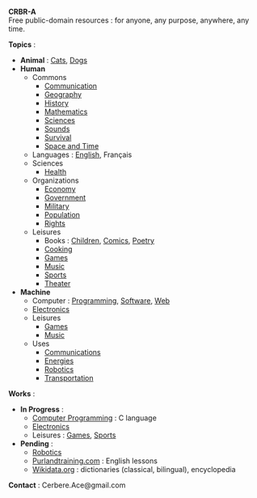 **CRBR-A**  
Free public-domain resources : for anyone, any purpose, anywhere, any time.  

**Topics** :  
+ **Animal** :
  [Cats](https://github.com/CRBR-A/AnimalCats),
  [Dogs](https://github.com/CRBR-A/AnimalDogs)  
+ **Human**  
  + Commons  
    - [Communication](https://github.com/CRBR-A/HumanCommonsCommunication)
    - [Geography](https://github.com/CRBR-A/HumanCommonsGeography)   
    - [History](https://github.com/CRBR-A/HumanCommonsHistory)   
    - [Mathematics](https://github.com/CRBR-A/HumanCommonsMathematics)  
    - [Sciences](https://github.com/CRBR-A/HumanCommonsSciences)  
    - [Sounds](https://github.com/CRBR-A/HumanCommonsSounds)  
    - [Survival](https://github.com/CRBR-A/HumanCommonsSurvival)  
    - [Space and Time](https://github.com/CRBR-A/HumanCommonsSpaceTime)  
  + Languages : 
    [English](https://github.com/CRBR-A/HumanLanguagesEnglish), Français  
  + Sciences  
    - [Health](https://github.com/CRBR-A/HumanSciencesHealth)  
  + Organizations 
    - [Economy](https://github.com/CRBR-A/HumanOrganizationsEconomy)  
    - [Government](https://github.com/CRBR-A/HumanOrganizationsGovernment)  
    - [Military](https://github.com/CRBR-A/HumanOrganizationsMilitary)  
    - [Population](https://github.com/CRBR-A/HumanOrganizationsPopulation)  
    - [Rights](https://github.com/CRBR-A/HumanOrganizationsRights)  
  + Leisures
    + Books :
     [Children](https://github.com/CRBR-A/HumanLeisuresBooksChildren),
     [Comics](https://github.com/CRBR-A/HumanLeisuresBooksComics), 
     [Poetry](https://github.com/CRBR-A/HumanLeisuresBooksPoetry)  
    + [Cooking](https://github.com/CRBR-A/HumanLeisuresCooking)  
    + [Games](https://github.com/CRBR-A/HumanLeisuresGames)  
    + [Music](https://github.com/CRBR-A/HumanLeisuresMusic)  
    + [Sports](https://github.com/CRBR-A/HumanLeisuresSports)  
    + [Theater](https://github.com/CRBR-A/HumanLeisuresTheater)  
+ **Machine**  
  + Computer : 
    [Programming](https://github.com/CRBR-A/MachineComputerProgramming),
    [Software](https://github.com/CRBR-A/MachineComputerSoftware),
    [Web](https://github.com/CRBR-A/MachineComputerWeb)  
  + [Electronics](https://github.com/CRBR-A/MachineElectronics)    
  + Leisures  
    + [Games](https://github.com/CRBR-A/MachineLeisuresGames)  
    + [Music](https://github.com/CRBR-A/MachineLeisuresMusic)  
  + Uses
    + [Communications](https://github.com/CRBR-A/MachineUsesCommunications)  
    + [Energies](https://github.com/CRBR-A/MachineUsesEnergies)  
    + [Robotics](https://github.com/CRBR-A/MachineUsesRobotics)  
    + [Transportation](https://github.com/CRBR-A/MachineUsesTransportation)  
  
**Works** :  
+ **In Progress** : 
  - [Computer Programming](https://github.com/CRBR-A/MachineComputerProgramming) : C language  
  - [Electronics](https://github.com/CRBR-A/MachineElectronics)    
  - Leisures : [Games](https://github.com/CRBR-A/HumanLeisuresGames), [Sports](https://github.com/CRBR-A/HumanLeisuresSports)
+ **Pending** :  
  - [Robotics](https://github.com/CRBR-A/MachineUsesRobotics)  
  - [Purlandtraining.com](https://purlandtraining.com/) : English lessons  
  - [Wikidata.org](https://www.wikidata.org/) : dictionaries (classical, bilingual), encyclopedia  

  
**Contact** : 
<code><!-- &#x20; --></code>&#x43;&#x65;&#x72;&#x62;&#x65;&#x72;&#x65;<span><!-- &#x40; --></span>&#x2E;&#x41;&#x63;&#x65;<span><!-- &#x40; --></span>&#x40;&#x67;&#x6D;&#x61;<span><!-- &#x40; --></span>&#x69;<span><!-- &#x40; --></span>&#x6C;&#x2E;&#x63;&#x6F;&#x6D;<code><!-- &#x20; --></code>  
